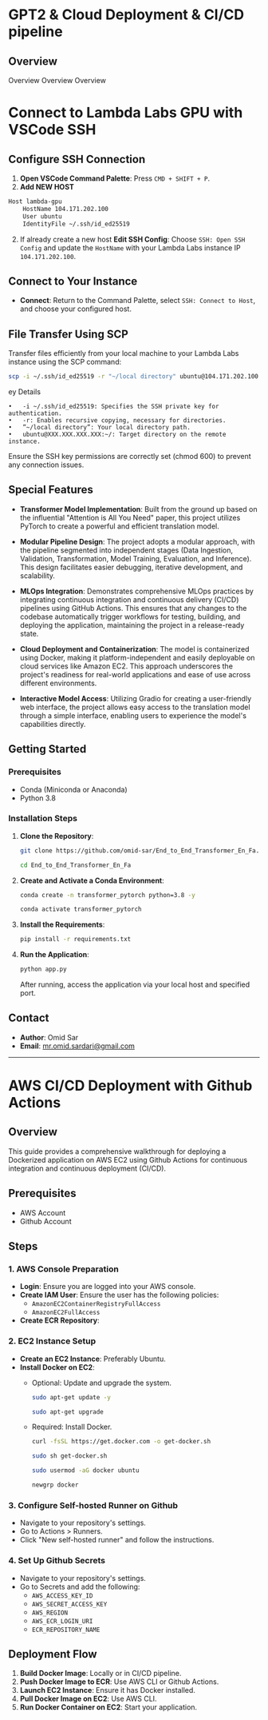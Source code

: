 # GPT2 & Cloud Deployment & CI/CD pipeline 


## Overview

Overview
Overview
Overview

# Connect to Lambda Labs GPU with VSCode SSH


## Configure SSH Connection
1. **Open VSCode Command Palette**: Press `CMD + SHIFT + P`.
2. **Add NEW HOST**
```bash
Host lambda-gpu
    HostName 104.171.202.100
    User ubuntu
    IdentityFile ~/.ssh/id_ed25519
```
2. If already create a new host **Edit SSH Config**: Choose `SSH: Open SSH Config` and update the `HostName` with your Lambda Labs instance IP `104.171.202.100`.

## Connect to Your Instance
- **Connect**: Return to the Command Palette, select `SSH: Connect to Host`, and choose your configured host.

## File Transfer Using SCP
Transfer files efficiently from your local machine to your Lambda Labs instance using the SCP command:

```bash
scp -i ~/.ssh/id_ed25519 -r "~/local directory" ubuntu@104.171.202.100:~/
 ```

ey Details

	•	-i ~/.ssh/id_ed25519: Specifies the SSH private key for authentication.
	•	-r: Enables recursive copying, necessary for directories.
	•	”~/local directory”: Your local directory path.
	•	ubuntu@XXX.XXX.XXX.XXX:~/: Target directory on the remote instance.

Ensure the SSH key permissions are correctly set (chmod 600) to prevent any connection issues.

## Special Features

- **Transformer Model Implementation**: Built from the ground up based on the influential "Attention is All You Need" paper, this project utilizes PyTorch to create a powerful and efficient translation model.

- **Modular Pipeline Design**: The project adopts a modular approach, with the pipeline segmented into independent stages (Data Ingestion, Validation, Transformation, Model Training, Evaluation, and Inference). This design facilitates easier debugging, iterative development, and scalability.

- **MLOps Integration**: Demonstrates comprehensive MLOps practices by integrating continuous integration and continuous delivery (CI/CD) pipelines using GitHub Actions. This ensures that any changes to the codebase automatically trigger workflows for testing, building, and deploying the application, maintaining the project in a release-ready state.

- **Cloud Deployment and Containerization**: The model is containerized using Docker, making it platform-independent and easily deployable on cloud services like Amazon EC2. This approach underscores the project's readiness for real-world applications and ease of use across different environments.

- **Interactive Model Access**: Utilizing Gradio for creating a user-friendly web interface, the project allows easy access to the translation model through a simple interface, enabling users to experience the model's capabilities directly.



## Getting Started

### Prerequisites
- Conda (Miniconda or Anaconda)
- Python 3.8

### Installation Steps
1. **Clone the Repository**: 
   ```bash
   git clone https://github.com/omid-sar/End_to_End_Transformer_En_Fa.git
   ```
    ```bash
    cd End_to_End_Transformer_En_Fa
    ```
2. **Create and Activate a Conda Environment**: 

    ```bash
    conda create -n transformer_pytorch python=3.8 -y
    ```
   ```bash
   conda activate transformer_pytorch
   ```

3. **Install the Requirements**: 
   ```bash
   pip install -r requirements.txt
   ```

4. **Run the Application**: 
   ```bash
   python app.py
   ```

   After running, access the application via your local host and specified port.

## Contact
- **Author**: Omid Sar
- **Email**: [mr.omid.sardari@gmail.com](mailto:mr.omid.sardari@gmail.com)

---

# AWS CI/CD Deployment with Github Actions

## Overview
This guide provides a comprehensive walkthrough for deploying a Dockerized application on AWS EC2 using Github Actions for continuous integration and continuous deployment (CI/CD).

## Prerequisites
- AWS Account
- Github Account

## Steps

### 1. AWS Console Preparation
   - **Login**: Ensure you are logged into your AWS console.
   - **Create IAM User**: Ensure the user has the following policies:
     - `AmazonEC2ContainerRegistryFullAccess`
     - `AmazonEC2FullAccess`
   - **Create ECR Repository**:

### 2. EC2 Instance Setup
   - **Create an EC2 Instance**: Preferably Ubuntu.
   - **Install Docker on EC2**: 
     - Optional: Update and upgrade the system.
       ```bash
       sudo apt-get update -y
       ```
       ```bash
       sudo apt-get upgrade
       ```

     - Required: Install Docker.
       ```bash
       curl -fsSL https://get.docker.com -o get-docker.sh
       ```
       ```bash
       sudo sh get-docker.sh
       ```
       ```bash
       sudo usermod -aG docker ubuntu
       ```
       ```bash
       newgrp docker
       ```

### 3. Configure Self-hosted Runner on Github
   - Navigate to your repository's settings.
   - Go to Actions > Runners.
   - Click "New self-hosted runner" and follow the instructions.

### 4. Set Up Github Secrets
   - Navigate to your repository's settings.
   - Go to Secrets and add the following:
     - `AWS_ACCESS_KEY_ID`
     - `AWS_SECRET_ACCESS_KEY`
     - `AWS_REGION`
     - `AWS_ECR_LOGIN_URI`
     - `ECR_REPOSITORY_NAME`

## Deployment Flow
1. **Build Docker Image**: Locally or in CI/CD pipeline.
2. **Push Docker Image to ECR**: Use AWS CLI or Github Actions.
3. **Launch EC2 Instance**: Ensure it has Docker installed.
4. **Pull Docker Image on EC2**: Use AWS CLI.
5. **Run Docker Container on EC2**: Start your application.
